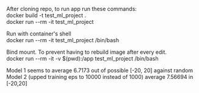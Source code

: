 After cloning repo, to run app run these commands:  
docker build -t test_ml_project .  
docker run --rm -it test_ml_project  
  
Run with container's shell  
docker run --rm -it test_ml_project /bin/bash  
  
Bind mount. To prevent having to rebuild image after every edit.  
docker run --rm -it -v $(pwd):/app test_ml_project /bin/bash  
  
  
  
Model 1 seems to average 6.7173 out of possible [-20, 20] against random  
Model 2 (upped training eps to 10000 instead of 1000) average 7.56694 in [-20,20] 